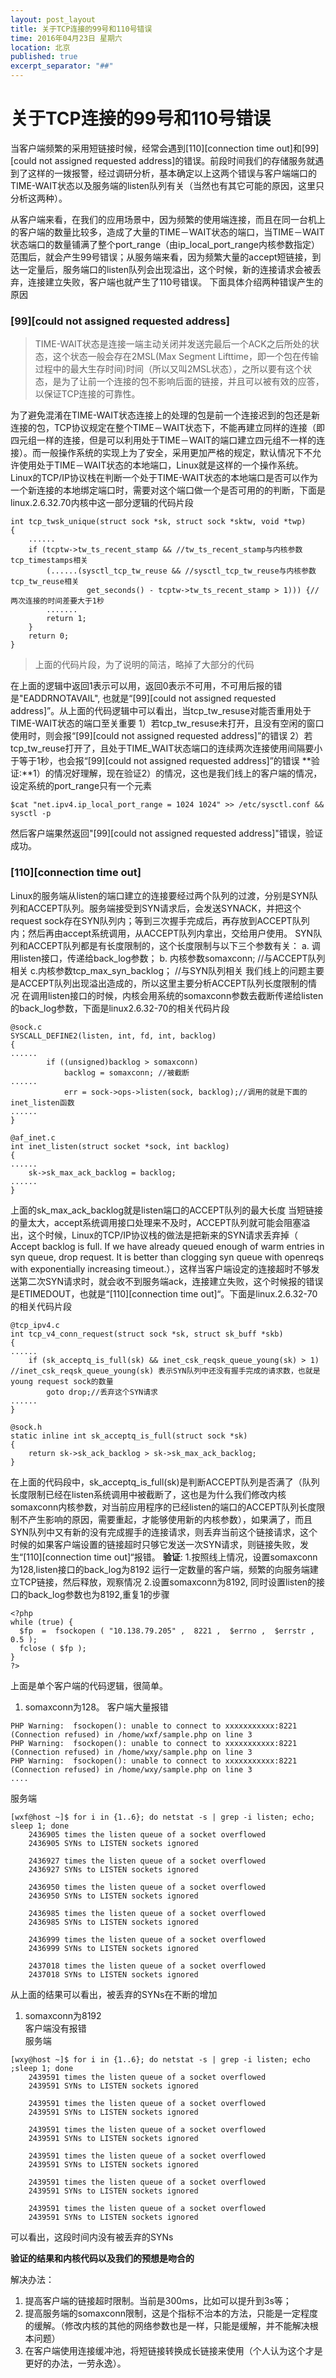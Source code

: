 ```yaml
---
layout: post_layout
title: 关于TCP连接的99号和110号错误
time: 2016年04月23日 星期六
location: 北京
published: true
excerpt_separator: "##"
---
```


# 关于TCP连接的99号和110号错误

   当客户端频繁的采用短链接时候，经常会遇到\[110][connection time out]和\[99][could not assigned requested address]的错误。前段时间我们的存储服务就遇到了这样的一拨报警，经过调研分析，基本确定以上这两个错误与客户端端口的TIME-WAIT状态以及服务端的listen队列有关（当然也有其它可能的原因，这里只分析这两种）。    
     
   从客户端来看，在我们的应用场景中，因为频繁的使用端连接，而且在同一台机上的客户端的数量比较多，造成了大量的TIME－WAIT状态的端口，当TIME－WAIT状态端口的数量铺满了整个port_range（由ip_local_port_range内核参数指定）范围后，就会产生99号错误；从服务端来看，因为频繁大量的accept短链接，到达一定量后，服务端口的listen队列会出现溢出，这个时候，新的连接请求会被丢弃，连接建立失败，客户端也就产生了110号错误。
    下面具体介绍两种错误产生的原因
    
### \[99][could not assigned requested address]
>TIME-WAIT状态是连接一端主动关闭并发送完最后一个ACK之后所处的状态，这个状态一般会存在2MSL(Max Segment Lifttime，即一个包在传输过程中的最大生存时间)时间（所以又叫2MSL状态），之所以要有这个状态，是为了让前一个连接的包不影响后面的链接，并且可以被有效的应答，以保证TCP连接的可靠性。

为了避免混淆在TIME-WAIT状态连接上的处理的包是前一个连接迟到的包还是新连接的包，TCP协议规定在整个TIME－WAIT状态下，不能再建立同样的连接（即四元组一样的连接，但是可以利用处于TIME－WAIT的端口建立四元组不一样的连接）。而一般操作系统的实现上为了安全，采用更加严格的规定，默认情况下不允许使用处于TIME－WAIT状态的本地端口，Linux就是这样的一个操作系统。Linux的TCP/IP协议栈在判断一个处于TIME-WAIT状态的本地端口是否可以作为一个新连接的本地绑定端口时，需要对这个端口做一个是否可用的的判断，下面是linux.2.6.32.70内核中这一部分逻辑的代码片段

```
int tcp_twsk_unique(struct sock *sk, struct sock *sktw, void *twp)
{
    ......
    if (tcptw->tw_ts_recent_stamp && //tw_ts_recent_stamp与内核参数tcp_timestamps相关
        (......(sysctl_tcp_tw_reuse && //sysctl_tcp_tw_reuse与内核参数tcp_tw_reuse相关
                 get_seconds() - tcptw->tw_ts_recent_stamp > 1))) {//两次连接的时间差要大于1秒
        .......
        return 1;
    }
    return 0;
}
```
>上面的代码片段，为了说明的简洁，略掉了大部分的代码

在上面的逻辑中返回1表示可以用，返回0表示不可用，不可用后报的错是"EADDRNOTAVAIL", 也就是“\[99][could not assigned requested address]”。从上面的代码逻辑中可以看出，当tcp_tw_resuse对能否重用处于TIME-WAIT状态的端口至关重要
1）若tcp_tw_resuse未打开，且没有空闲的窗口使用时，则会报“\[99][could not assigned requested address]”的错误
2）若tcp_tw_reuse打开了，且处于TIME_WAIT状态端口的连续两次连接使用间隔要小于等于1秒，也会报“\[99][could not assigned requested address]”的错误
**验证:**1）的情况好理解，现在验证2）的情况，这也是我们线上的客户端的情况，设定系统的port_range只有一个元素

```
$cat "net.ipv4.ip_local_port_range = 1024 1024" >> /etc/sysctl.conf && sysctl -p
```

然后客户端果然返回"\[99][could not assigned requested address]"错误，验证成功。

### \[110][connection time out]
   Linux的服务端从listen的端口建立的连接要经过两个队列的过渡，分别是SYN队列和ACCEPT队列。服务端接受到SYN请求后，会发送SYNACK，并把这个request sock存在SYN队列内；等到三次握手完成后，再存放到ACCEPT队列内；然后再由accept系统调用，从ACCEPT队列内拿出，交给用户使用。
   SYN队列和ACCEPT队列都是有长度限制的，这个长度限制与以下三个参数有关：
   a. 调用listen接口，传递给back_log参数；
   b. 内核参数somaxconn;  //与ACCEPT队列相关
   c.内核参数tcp_max_syn_backlog； //与SYN队列相关
   我们线上的问题主要是ACCEPT队列出现溢出造成的，所以这里主要分析ACCEPT队列长度限制的情况
在调用listen接口的时候，内核会用系统的somaxconn参数去截断传递给listen的back_log参数，下面是linux2.6.32-70的相关代码片段

```
@sock.c
SYSCALL_DEFINE2(listen, int, fd, int, backlog)
{
......
        if ((unsigned)backlog > somaxconn)
            backlog = somaxconn; //被截断
......
            err = sock->ops->listen(sock, backlog);//调用的就是下面的inet_listen函数
......
}

@af_inet.c
int inet_listen(struct socket *sock, int backlog)
{
......
    sk->sk_max_ack_backlog = backlog;
......
}
```

上面的sk_max_ack_backlog就是listen端口的ACCEPT队列的最大长度
当短链接的量太大，accept系统调用接口处理来不及时，ACCEPT队列就可能会阻塞溢出，这个时候，Linux的TCP/IP协议栈的做法是把新来的SYN请求丢弃掉（ Accept backlog is full. If we have already queued enough of warm entries in syn queue, drop request. It is better than clogging syn queue with openreqs with exponentially increasing timeout.），这样当客户端设定的连接超时不够发送第二次SYN请求时，就会收不到服务端ack，连接建立失败，这个时候报的错误是ETIMEDOUT，也就是“\[110][connection time out]“。下面是linux.2.6.32-70的相关代码片段

```
@tcp_ipv4.c
int tcp_v4_conn_request(struct sock *sk, struct sk_buff *skb)
{
......
    if (sk_acceptq_is_full(sk) && inet_csk_reqsk_queue_young(sk) > 1) //inet_csk_reqsk_queue_young(sk) 表示SYN队列中还没有握手完成的请求数，也就是young request sock的数量
        goto drop;//丢弃这个SYN请求
......
}

@sock.h
static inline int sk_acceptq_is_full(struct sock *sk)
{
	return sk->sk_ack_backlog > sk->sk_max_ack_backlog;
}
```

在上面的代码段中，sk_acceptq_is_full(sk)是判断ACCEPT队列是否满了（队列长度限制已经在listen系统调用中被截断了，这也是为什么我们修改内核somaxconn内核参数，对当前应用程序的已经listen的端口的ACCEPT队列长度限制不产生影响的原因，需要重起，才能够使用新的内核参数），如果满了，而且SYN队列中又有新的没有完成握手的连接请求，则丢弃当前这个链接请求，这个时候的如果客户端设置的链接超时只够它发送一次SYN请求，则链接失败，发生“[110][connection time out]“报错。
**验证**:
1.按照线上情况，设置somaxconn为128,listen接口的back_log为8192 运行一定数量的客户端，频繁的向服务端建立TCP链接，然后释放，观察情况
2.设置somaxconn为8192, 同时设置listen的接口的back_log参数也为8192,重复1的步骤

```
<?php
while (true) {
  $fp  =  fsockopen ( "10.138.79.205" ,  8221 ,  $errno ,  $errstr ,  0.5 );
  fclose ( $fp );
}
?>
```

上面是单个客户端的代码逻辑，很简单。
1. somaxconn为128。
   客户端大量报错
   
```
PHP Warning:  fsockopen(): unable to connect to xxxxxxxxxxx:8221 (Connection refused) in /home/wxf/sample.php on line 3
PHP Warning:  fsockopen(): unable to connect to xxxxxxxxxxx:8221 (Connection refused) in /home/wxy/sample.php on line 3
PHP Warning:  fsockopen(): unable to connect to xxxxxxxxxxx:8221 (Connection refused) in /home/wxy/sample.php on line 3
....
```

 服务端
 
```
[wxf@host ~]$ for i in {1..6}; do netstat -s | grep -i listen; echo; sleep 1; done
    2436905 times the listen queue of a socket overflowed
    2436905 SYNs to LISTEN sockets ignored

    2436927 times the listen queue of a socket overflowed
    2436927 SYNs to LISTEN sockets ignored

    2436950 times the listen queue of a socket overflowed
    2436950 SYNs to LISTEN sockets ignored

    2436985 times the listen queue of a socket overflowed
    2436985 SYNs to LISTEN sockets ignored

    2436999 times the listen queue of a socket overflowed
    2436999 SYNs to LISTEN sockets ignored

    2437018 times the listen queue of a socket overflowed
    2437018 SYNs to LISTEN sockets ignored
```

从上面的结果可以看出，被丢弃的SYNs在不断的增加  
1. somaxconn为8192  
   客户端没有报错  
   服务端
   
```
[wxy@host ~]$ for i in {1..6}; do netstat -s | grep -i listen; echo ;sleep 1; done
    2439591 times the listen queue of a socket overflowed
    2439591 SYNs to LISTEN sockets ignored

    2439591 times the listen queue of a socket overflowed
    2439591 SYNs to LISTEN sockets ignored

    2439591 times the listen queue of a socket overflowed
    2439591 SYNs to LISTEN sockets ignored

    2439591 times the listen queue of a socket overflowed
    2439591 SYNs to LISTEN sockets ignored

    2439591 times the listen queue of a socket overflowed
    2439591 SYNs to LISTEN sockets ignored

    2439591 times the listen queue of a socket overflowed
    2439591 SYNs to LISTEN sockets ignored
```

可以看出，这段时间内没有被丢弃的SYNs

**验证的结果和内核代码以及我们的预想是吻合的**

解决办法：
1. 提高客户端的链接超时限制。当前是300ms，比如可以提升到3s等；
2. 提高服务端的somaxconn限制，这是个指标不治本的方法，只能是一定程度的缓解。（修改内核的其他的网络参数也是一样，只能是缓解，并不能解决根本问题）
3. 在客户端使用连接缓冲池，将短链接转换成长链接来使用（个人认为这个才是更好的办法，一劳永逸）。
